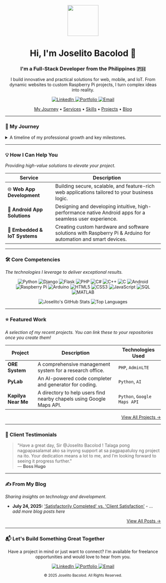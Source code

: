 <div id="header" align="center">
  <img src="https://media.giphy.com/media/M9gbBd9nbDrOTu1Mqx/giphy.gif" width="100"/>
  <h1>
    Hi, I'm Joselito Bacolod 👋
  </h1>
  <h3>
    I'm a Full-Stack Developer from the Philippines 🇵🇭
  </h3>
  <p>
    I build innovative and practical solutions for web, mobile, and IoT. From dynamic websites to custom Raspberry Pi projects, I turn complex ideas into reality.
  </p>
  
  <p>
    <a href="#" target="_blank">
      <img src="https://img.shields.io/badge/LinkedIn-0077B5?style=for-the-badge&logo=linkedin&logoColor=white" alt="LinkedIn">
    </a>
    <a href="#" target="_blank">
      <img src="https://img.shields.io/badge/Portfolio-255E63?style=for-the-badge&logo=ionic&logoColor=white" alt="Portfolio">
    </a>
    <a href="mailto:your-email@example.com" target="_blank">
      <img src="https://img.shields.io/badge/Email-D14836?style=for-the-badge&logo=gmail&logoColor=white" alt="Email">
    </a>
  </p>
</div>

<div align="center">
  <a href="#-my-journey">My Journey</a> •
  <a href="#-how-i-can-help-you">Services</a> •
  <a href="#-core-competencies">Skills</a> •
  <a href="#-featured-work">Projects</a> •
  <a href="#-from-my-blog">Blog</a>
</div>

---

### 📅 My Journey
<details>
  <summary>A timeline of my professional growth and key milestones.</summary>
  
  - **✨ 2019 - The Spark:** Began my programming journey, diving into web development and taking on my first freelance projects while studying.
  - **📜 2020 - Skill Expansion:** Earned multiple TESDA certifications in Game Programming, Java, and Creative Web Design, while building a portfolio of side-projects.
  - **💻 2021 - Complex Projects:** Tackled more complex challenges, developing desktop applications and systems using C#, C++, and C.
  - **📚 2022 - Library Management System:** Developed a comprehensive Library Management System using PHP.
  - **🎓 July 2023 - Graduation (Cum Laude):** Graduated with honors from Universidad de Manila with a BTVTEd in Computer Programming Technology.
  - **💼 September 2023 - Corporate Experience:** Began my career as a Software Developer in Makati.
  - **🧑‍🏫 May 2024 - LPT:** Successfully passed the Licensure Examination for Professional Teachers (LPT).
  - **📈 July 2024 - Public Service:** Transitioned to a government agency, promoted to Programmer I by December 2024.
  - **🧠 September 2024 - Master's Degree:** Began studying for my Master in Information Technology.
  - **🚀 February 2025 - Full-Time Freelance:** Embraced the challenge of full-time freelance programming.
</details>

---

### 💡 How I Can Help You
*Providing high-value solutions to elevate your project.*

| Service                   | Description                                                                                                        |
| ------------------------- | ------------------------------------------------------------------------------------------------------------------ |
| 🌐 **Web App Development** | Building secure, scalable, and feature-rich web applications tailored to your business logic.                      |
| 📱 **Android App Solutions**| Designing and developing intuitive, high-performance native Android apps for a seamless user experience.           |
| 🤖 **Embedded & IoT Systems** | Creating custom hardware and software solutions with Raspberry Pi & Arduino for automation and smart devices.      |

---

### 🛠️ Core Competencies
*The technologies I leverage to deliver exceptional results.*

<p align="center">
  <img src="https://img.shields.io/badge/Python-3776AB?style=for-the-badge&logo=python&logoColor=white" alt="Python">
  <img src="https://img.shields.io/badge/Django-092E20?style=for-the-badge&logo=django&logoColor=white" alt="Django">
  <img src="https://img.shields.io/badge/Flask-000000?style=for-the-badge&logo=flask&logoColor=white" alt="Flask">
  <img src="https://img.shields.io/badge/PHP-777BB4?style=for-the-badge&logo=php&logoColor=white" alt="PHP">
  <img src="https://img.shields.io/badge/C%23-239120?style=for-the-badge&logo=c-sharp&logoColor=white" alt="C#">
  <img src="https://img.shields.io/badge/C++-00599C?style=for-the-badge&logo=c%2B%2B&logoColor=white" alt="C++">
  <img src="https://img.shields.io/badge/C-A8B9CC?style=for-the-badge&logo=c&logoColor=black" alt="C">
  <img src="https://img.shields.io/badge/Android-3DDC84?style=for-the-badge&logo=android&logoColor=white" alt="Android">
  <img src="https://img.shields.io/badge/Raspberry%20Pi-A22846?style=for-the-badge&logo=raspberrypi&logoColor=white" alt="Raspberry Pi">
  <img src="https://img.shields.io/badge/Arduino-00979D?style=for-the-badge&logo=Arduino&logoColor=white" alt="Arduino">
  <img src="https://img.shields.io/badge/HTML5-E34F26?style=for-the-badge&logo=html5&logoColor=white" alt="HTML5">
  <img src="https://img.shields.io/badge/CSS3-1572B6?style=for-the-badge&logo=css3&logoColor=white" alt="CSS3">
  <img src="https://img.shields.io/badge/JavaScript-F7DF1E?style=for-the-badge&logo=javascript&logoColor=black" alt="JavaScript">
  <img src="https://img.shields.io/badge/SQL-025E8C?style=for-the-badge&logo=microsoft-sql-server&logoColor=white" alt="SQL">
  <img src="https://img.shields.io/badge/MATLAB-0076A8?style=for-the-badge&logo=mathworks&logoColor=white" alt="MATLAB">
</p>

<div align="center">
  <img src="https://github-readme-stats.vercel.app/api?username=bacolodwebdev&show_icons=true&theme=radical&hide_border=true&count_private=true" alt="Joselito's GitHub Stats">
  <img src="https://github-readme-stats.vercel.app/api/top-langs/?username=bacolodwebdev&layout=compact&theme=radical&hide_border=true" alt="Top Languages">
</div>

---

### ⭐ Featured Work
*A selection of my recent projects. You can link these to your repositories once you create them!*

| Project         | Description                                                          | Technologies Used      |
| --------------- | -------------------------------------------------------------------- | ---------------------- |
| **ORE System** | A comprehensive management system for a research office.             | `PHP`, `AdminLTE`      |
| **PyLab** | An AI-powered code completer and generator for coding.               | `Python`, `AI`         |
| **Kapilya Near Me** | A directory to help users find nearby chapels using Google Maps API. | `Python`, `Google Maps API` |

<p align="right"><a href="#">View All Projects →</a></p>

---

### 💬 Client Testimonials
> "Have a great day, Sir @Joselito Bacolod ! Talaga pong nagpapasalamat ako sa inyong support at sa pagpapatuloy ng project na ito. Your dedication means a lot to me, and I’m looking forward to seeing it progress further."
> <br>— **Boss Hugo**

---

### ✍️ From My Blog
*Sharing insights on technology and development.*

- **July 24, 2025:** ['Satisfactorily Completed' vs. 'Client Satisfaction'](#) - ... *add more blog posts here*

<p align="right"><a href="#">View All Posts →</a></p>

---

### 📬 Let's Build Something Great Together
<div align="center">
<p>
  Have a project in mind or just want to connect? I'm available for freelance opportunities and would love to hear from you.
</p>

<p>
    <a href="#" target="_blank">
      <img src="https://img.shields.io/badge/LinkedIn-0077B5?style=for-the-badge&logo=linkedin&logoColor=white" alt="LinkedIn">
    </a>
    <a href="#" target="_blank">
      <img src="https://img.shields.io/badge/Portfolio-255E63?style=for-the-badge&logo=ionic&logoColor=white" alt="Portfolio">
    </a>
    <a href="mailto:your-email@example.com" target="_blank">
      <img src="https://img.shields.io/badge/Email-D14836?style=for-the-badge&logo=gmail&logoColor=white" alt="Email">
    </a>
</p>
</div>

<p align="center">
  <small>© 2025 Joselito Bacolod. All Rights Reserved.</small>
</p>
